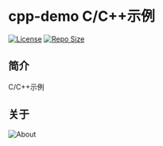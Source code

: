 # cpp-demo C/C++示例

[![License](https://img.shields.io/github/license/ALI1416/cpp-demo?label=License)](https://opensource.org/licenses/BSD-3-Clause)
[![Repo Size](https://img.shields.io/github/repo-size/ALI1416/cpp-demo?label=Repo%20Size&color=success)](https://github.com/ALI1416/cpp-demo/archive/refs/heads/master.zip)

## 简介

C/C++示例

## 关于

<picture>
  <source media="(prefers-color-scheme: dark)" srcset="https://www.404z.cn/images/about.dark.svg">
  <img alt="About" src="https://www.404z.cn/images/about.light.svg">
</picture>
